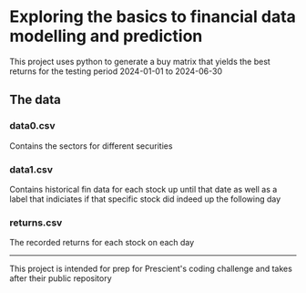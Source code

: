 # Exploring the basics to financial data modelling and prediction
This project uses python to generate a buy matrix that yields the best returns for the testing period 2024-01-01 to 2024-06-30

## The data
### data0.csv 
Contains the sectors for different securities

### data1.csv
Contains historical fin data for each stock up until that date as well as a label that indiciates if that specific stock did indeed up the following day

### returns.csv
The recorded returns for each stock on each day

---

This project is intended for prep for Prescient's coding challenge and takes after their public repository

 